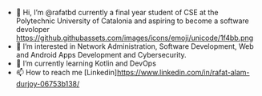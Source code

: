 - 👋 Hi, I’m @rafatbd currently a final year student of CSE at the Polytechnic University of Catalonia and aspiring to become a software devoloper https://github.githubassets.com/images/icons/emoji/unicode/1f4bb.png
- 👀 I’m interested in Network Administration, Software Development, Web and Android Apps Development and Cybersecurity. 
- 🌱 I’m currently learning Kotlin and DevOps
- 📫 How to reach me [Linkedin]https://www.linkedin.com/in/rafat-alam-durjoy-06753b138/

<!---
rafatbd/rafatbd is a ✨ special ✨ repository because its `README.md` (this file) appears on your GitHub profile.
You can click the Preview link to take a look at your changes.
--->
